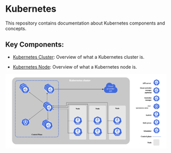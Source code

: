 # Kubernetes

This repository contains documentation about Kubernetes components and concepts.

## Key Components:


- [Kubernetes Cluster](./kube_components/cluster/cluster.md): Overview of what a Kubernetes cluster is.

- [Kubernetes Node](./kube_components/node/node.md): Overview of what a Kubernetes node is.

![Kubernetes Cluster Diagram](./assets//kube_cluster.png)
